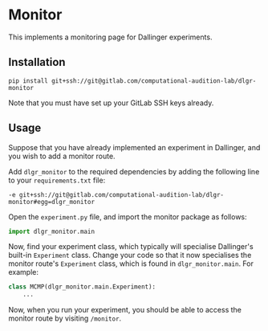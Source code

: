 # Monitor

This implements a monitoring page for Dallinger experiments.

## Installation

```
pip install git+ssh://git@gitlab.com/computational-audition-lab/dlgr-monitor
```

Note that you must have set up your GitLab SSH keys already.

## Usage

Suppose that you have already implemented an experiment in Dallinger,
and you wish to add a monitor route.

Add `dlgr_monitor` to the required dependencies
by adding the following line to your `requirements.txt` file:

```
-e git+ssh://git@gitlab.com/computational-audition-lab/dlgr-monitor#egg=dlgr_monitor
```

Open the `experiment.py` file, and import the monitor package as follows:

``` python
import dlgr_monitor.main
```

Now, find your experiment class, which typically will specialise 
Dallinger's built-in `Experiment` class.
Change your code so that it now specialises the monitor route's
`Experiment` class, which is found in `dlgr_monitor.main`.
For example:

``` python
class MCMP(dlgr_monitor.main.Experiment):
    ...
```

Now, when you run your experiment, you should be able to access the monitor
route by visiting `/monitor`.
